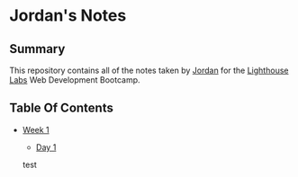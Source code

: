 # Jordan's Notes

## Summary 

This repository contains all of the notes taken by [Jordan](https://github.com/JOadelic) for the [Lighthouse Labs](https://www.lighthouselabs.ca/) Web Development Bootcamp.

## Table Of Contents
* [Week 1](/Week_1)
  * [Day 1](/Day_1)

  test





